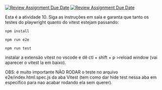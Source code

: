[![Review Assignment Due Date](https://classroom.github.com/assets/deadline-readme-button-24ddc0f5d75046c5622901739e7c5dd533143b0c8e959d652212380cedb1ea36.svg)](https://classroom.github.com/a/Eu2S5QYW)
[![Review Assignment Due Date](https://classroom.github.com/assets/deadline-readme-button-24ddc0f5d75046c5622901739e7c5dd533143b0c8e959d652212380cedb1ea36.svg)](https://classroom.github.com/a/QNvLEiPJ)

Esta é a atividade 10. Siga as instruções em sala e garanta que tanto os testes do playwright quanto do vitest estejam passando:

`npm install`

`npm run e2e`

`npm run test`

instalar a extensão vitest no vscode e dê ctl + shift + p >reload window (vai aparecer o vitest la em baixo).

OBS: é muito importante NÃO RODAR o teste no arquivo e2e/index.html.spec.js da aba Vitest (tem como dar hide test nessa aba em especifico para nao acabar rodando ela sem querer).
